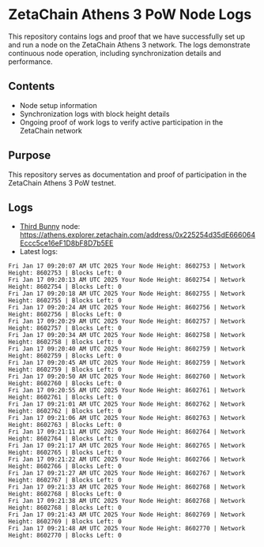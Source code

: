 # ZetaChain Athens 3 PoW Node Logs
This repository contains logs and proof that we have successfully set up and run a node on the ZetaChain Athens 3 network. The logs demonstrate continuous node operation, including synchronization details and performance.

## Contents
- Node setup information
- Synchronization logs with block height details
- Ongoing proof of work logs to verify active participation in the ZetaChain network

## Purpose
This repository serves as documentation and proof of participation in the ZetaChain Athens 3 PoW testnet.

## Logs

- [Third Bunny](https://thirdbunny.xyz/) node: https://athens.explorer.zetachain.com/address/0x225254d35dE666064Eccc5ce16eF1D8bF8D7b5EE
- Latest logs:
```
Fri Jan 17 09:20:07 AM UTC 2025 Your Node Height: 8602753 | Network Height: 8602753 | Blocks Left: 0
Fri Jan 17 09:20:13 AM UTC 2025 Your Node Height: 8602754 | Network Height: 8602754 | Blocks Left: 0
Fri Jan 17 09:20:18 AM UTC 2025 Your Node Height: 8602755 | Network Height: 8602755 | Blocks Left: 0
Fri Jan 17 09:20:24 AM UTC 2025 Your Node Height: 8602756 | Network Height: 8602756 | Blocks Left: 0
Fri Jan 17 09:20:29 AM UTC 2025 Your Node Height: 8602757 | Network Height: 8602757 | Blocks Left: 0
Fri Jan 17 09:20:34 AM UTC 2025 Your Node Height: 8602758 | Network Height: 8602758 | Blocks Left: 0
Fri Jan 17 09:20:40 AM UTC 2025 Your Node Height: 8602759 | Network Height: 8602759 | Blocks Left: 0
Fri Jan 17 09:20:45 AM UTC 2025 Your Node Height: 8602759 | Network Height: 8602759 | Blocks Left: 0
Fri Jan 17 09:20:50 AM UTC 2025 Your Node Height: 8602760 | Network Height: 8602760 | Blocks Left: 0
Fri Jan 17 09:20:55 AM UTC 2025 Your Node Height: 8602761 | Network Height: 8602761 | Blocks Left: 0
Fri Jan 17 09:21:01 AM UTC 2025 Your Node Height: 8602762 | Network Height: 8602762 | Blocks Left: 0
Fri Jan 17 09:21:06 AM UTC 2025 Your Node Height: 8602763 | Network Height: 8602763 | Blocks Left: 0
Fri Jan 17 09:21:11 AM UTC 2025 Your Node Height: 8602764 | Network Height: 8602764 | Blocks Left: 0
Fri Jan 17 09:21:17 AM UTC 2025 Your Node Height: 8602765 | Network Height: 8602765 | Blocks Left: 0
Fri Jan 17 09:21:22 AM UTC 2025 Your Node Height: 8602766 | Network Height: 8602766 | Blocks Left: 0
Fri Jan 17 09:21:27 AM UTC 2025 Your Node Height: 8602767 | Network Height: 8602767 | Blocks Left: 0
Fri Jan 17 09:21:33 AM UTC 2025 Your Node Height: 8602768 | Network Height: 8602768 | Blocks Left: 0
Fri Jan 17 09:21:38 AM UTC 2025 Your Node Height: 8602768 | Network Height: 8602768 | Blocks Left: 0
Fri Jan 17 09:21:43 AM UTC 2025 Your Node Height: 8602769 | Network Height: 8602769 | Blocks Left: 0
Fri Jan 17 09:21:48 AM UTC 2025 Your Node Height: 8602770 | Network Height: 8602770 | Blocks Left: 0
```
